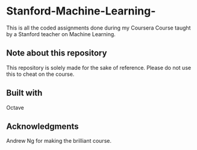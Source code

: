 # Stanford-Machine-Learning-
This is all the coded assignments done during my Coursera Course taught by a Stanford teacher on Machine Learning.
## Note about this repository
This repository is solely made for the sake of reference. Please do not use this to cheat on the course.
## Built with
Octave
## Acknowledgments
Andrew Ng for making the brilliant course.

